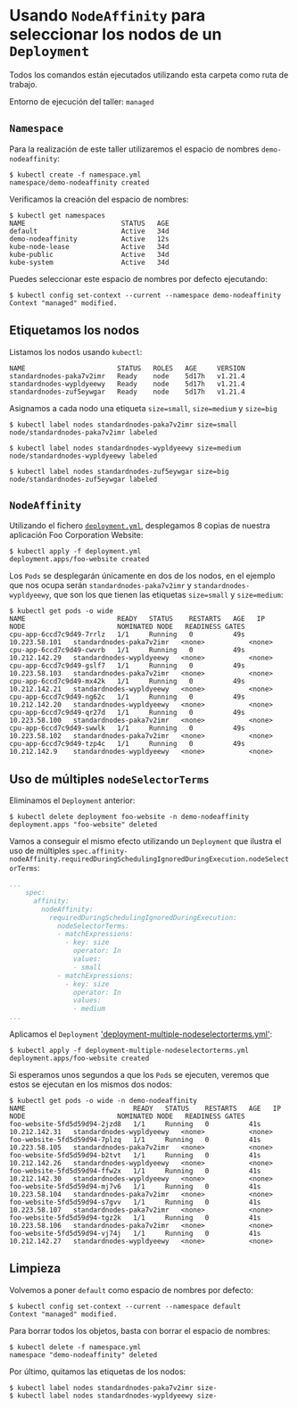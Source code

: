 # Usando `NodeAffinity` para seleccionar los nodos de un `Deployment`

Todos los comandos están ejecutados utilizando esta carpeta como ruta de trabajo.

Entorno de ejecución del taller: `managed`

## `Namespace`

Para la realización de este taller utilizaremos el espacio de nombres `demo-nodeaffinity`:

```shell
$ kubectl create -f namespace.yml
namespace/demo-nodeaffinity created
```

Verificamos la creación del espacio de nombres:

```shell
$ kubectl get namespaces
NAME                        STATUS   AGE
default                     Active   34d
demo-nodeaffinity           Active   12s
kube-node-lease             Active   34d
kube-public                 Active   34d
kube-system                 Active   34d
```

Puedes seleccionar este espacio de nombres por defecto ejecutando:

```shell
$ kubectl config set-context --current --namespace demo-nodeaffinity
Context "managed" modified.
```

## Etiquetamos los nodos

Listamos los nodos usando `kubectl`:

```shell
NAME                       STATUS   ROLES   AGE     VERSION
standardnodes-paka7v2imr   Ready    node    5d17h   v1.21.4
standardnodes-wypldyeewy   Ready    node    5d17h   v1.21.4
standardnodes-zuf5eywgar   Ready    node    5d17h   v1.21.4
```

Asignamos a cada nodo una etiqueta `size=small`, `size=medium` y `size=big`

```shell
$ kubectl label nodes standardnodes-paka7v2imr size=small
node/standardnodes-paka7v2imr labeled

$ kubectl label nodes standardnodes-wypldyeewy size=medium
node/standardnodes-wypldyeewy labeled

$ kubectl label nodes standardnodes-zuf5eywgar size=big   
node/standardnodes-zuf5eywgar labeled
```

## `NodeAffinity`

Utilizando el fichero [`deployment.yml`](./deployment.yml), desplegamos 8 copias de nuestra
aplicación Foo Corporation Website:

```shell
$ kubectl apply -f deployment.yml
deployment.apps/foo-website created
```

Los `Pods` se desplegarán únicamente en dos de los nodos, en el ejemplo que nos ocupa serán
`standardnodes-paka7v2imr` y `standardnodes-wypldyeewy`, que son los que tienen las etiquetas
`size=small` y `size=medium`:

```shell
$ kubectl get pods -o wide
NAME                       READY   STATUS    RESTARTS   AGE   IP              NODE                       NOMINATED NODE   READINESS GATES
cpu-app-6ccd7c9d49-7rrlz   1/1     Running   0          49s   10.223.58.101   standardnodes-paka7v2imr   <none>           <none>
cpu-app-6ccd7c9d49-cwvrb   1/1     Running   0          49s   10.212.142.29   standardnodes-wypldyeewy   <none>           <none>
cpu-app-6ccd7c9d49-gslf7   1/1     Running   0          49s   10.223.58.103   standardnodes-paka7v2imr   <none>           <none>
cpu-app-6ccd7c9d49-mx42k   1/1     Running   0          49s   10.212.142.21   standardnodes-wypldyeewy   <none>           <none>
cpu-app-6ccd7c9d49-ng62c   1/1     Running   0          49s   10.212.142.20   standardnodes-wypldyeewy   <none>           <none>
cpu-app-6ccd7c9d49-qr27d   1/1     Running   0          49s   10.223.58.100   standardnodes-paka7v2imr   <none>           <none>
cpu-app-6ccd7c9d49-swwlk   1/1     Running   0          49s   10.223.58.102   standardnodes-paka7v2imr   <none>           <none>
cpu-app-6ccd7c9d49-tzp4c   1/1     Running   0          49s   10.212.142.9    standardnodes-wypldyeewy   <none>           <none>
```

## Uso de múltiples `nodeSelectorTerms`

Eliminamos el `Deployment` anterior:

```shell
$ kubectl delete deployment foo-website -n demo-nodeaffinity    
deployment.apps "foo-website" deleted
```

Vamos a conseguir el mismo efecto utilizando un `Deployment` que ilustra el uso 
de múltiples `spec.affinity-nodeAffinity.requiredDuringSchedulingIgnoredDuringExecution.nodeSelectorTerms`:

```yaml
...
    spec:
      affinity:
        nodeAffinity:
          requiredDuringSchedulingIgnoredDuringExecution:
            nodeSelectorTerms:
            - matchExpressions:
              - key: size
                operator: In
                values:
                - small
            - matchExpressions:
              - key: size
                operator: In
                values:
                - medium   
...
```

Aplicamos el `Deployment` ['deployment-multiple-nodeselectorterms.yml'](./deployment-multiple-nodeselectorterms.yml):

```shell
$ kubectl apply -f deployment-multiple-nodeselectorterms.yml
deployment.apps/foo-website created
```

Si esperamos unos segundos a que los `Pods` se ejecuten, veremos que estos se ejecutan
en los mismos dos nodos:

```shell
$ kubectl get pods -o wide -n demo-nodeaffinity
NAME                           READY   STATUS    RESTARTS   AGE   IP              NODE                       NOMINATED NODE   READINESS GATES
foo-website-5fd5d59d94-2jzd8   1/1     Running   0          41s   10.212.142.31   standardnodes-wypldyeewy   <none>           <none>
foo-website-5fd5d59d94-7plzq   1/1     Running   0          41s   10.223.58.105   standardnodes-paka7v2imr   <none>           <none>
foo-website-5fd5d59d94-b2tvt   1/1     Running   0          41s   10.212.142.26   standardnodes-wypldyeewy   <none>           <none>
foo-website-5fd5d59d94-ffw2x   1/1     Running   0          41s   10.212.142.30   standardnodes-wypldyeewy   <none>           <none>
foo-website-5fd5d59d94-mj7v6   1/1     Running   0          41s   10.223.58.104   standardnodes-paka7v2imr   <none>           <none>
foo-website-5fd5d59d94-s7gvv   1/1     Running   0          41s   10.223.58.107   standardnodes-paka7v2imr   <none>           <none>
foo-website-5fd5d59d94-tgz2k   1/1     Running   0          41s   10.223.58.106   standardnodes-paka7v2imr   <none>           <none>
foo-website-5fd5d59d94-vj74j   1/1     Running   0          41s   10.212.142.27   standardnodes-wypldyeewy   <none>           <none>
```

## Limpieza

Volvemos a poner `default` como espacio de nombres por defecto:

```shell
$ kubectl config set-context --current --namespace default
Context "managed" modified.
```

Para borrar todos los objetos, basta con borrar el espacio de nombres:

```shell
$ kubectl delete -f namespace.yml
namespace "demo-nodeaffinity" deleted
```

Por último, quitamos las etiquetas de los nodos:

```shell
$ kubectl label nodes standardnodes-paka7v2imr size-
$ kubectl label nodes standardnodes-wypldyeewy size-

```